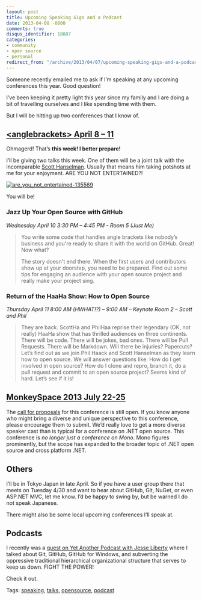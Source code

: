 ```yaml
---
layout: post
title: Upcoming Speaking Gigs and a Podcast
date: 2013-04-08 -0800
comments: true
disqus_identifier: 18887
categories:
- community
- open source
- personal
redirect_from: "/archive/2013/04/07/upcoming-speaking-gigs-and-a-podcast.aspx/"
---
```


Someone recently emailed me to ask if I’m speaking at any upcoming
conferences this year. Good question!

I’ve been keeping it pretty light this year since my family and I are
doing a bit of travelling ourselves and I like spending time with them.

But I will be hitting up two conferences that I know of.

[&lt;anglebrackets&gt; April 8 – 11](http://anglebrackets.org/)
------------------------------------------------------------

Ohmagerd! That’s **this week! I better prepare!**

I’ll be giving two talks this week. One of them will be a joint talk
with the incomparable [Scott Hanselman](http://hanselman.com/). Usually
that means him taking potshots at me for your enjoyment. ARE YOU NOT
ENTERTAINED?!

[![are\_you\_not\_entertained-135569](http://haacked.com/images/haacked_com/WindowsLiveWriter/UpcomingSpeakingGigs_899A/are_you_not_entertained-135569_thumb.jpg "are_you_not_entertained-135569")](http://haacked.com/images/haacked_com/WindowsLiveWriter/UpcomingSpeakingGigs_899A/are_you_not_entertained-135569_2.jpg)

You will be!

### Jazz Up Your Open Source with GitHub

*Wednesday April 10 3:30 PM – 4:45 PM - Room 5 (Just Me)*

> You write some code that handles angle brackets like nobody’s business
> and you're ready to share it with the world on GitHub. Great! Now
> what?
>
> The story doesn't end there. When the first users and contributors
> show up at your doorstep, you need to be prepared. Find out some tips
> for engaging an audience with your open source project and really make
> your project sing.

### Return of the HaaHa Show: How to Open Source

*Thursday April 11 8:00 AM (HWHAT!?) – 9:00 AM – Keynote Room 2 – Scott
and Phil*

> They are back. ScottHa and PhilHaa reprise their legendary (OK, not
> really) HaaHa show that has thrilled audiences on three continents.
> There will be code. There will be jokes, bad ones. There will be Pull
> Requests. There will be Markdown. Will there be injuries? Papercuts?
> Let’s find out as we join Phil Haack and Scott Hanselman as they learn
> how to open source. We will answer questions like: How do I get
> involved in open source? How do I clone and repro, branch it, do a
> pull request and commit to an open source project? Seems kind of hard.
> Let’s see if it is!

[MonkeySpace 2013 July 22-25](http://monkeyspace.org)
-----------------------------------------------------

The [call for proposals](http://monkeyspace.org/call/) for this
conference is still open. If you know anyone who might bring a diverse
and unique perspective to this conference, please encourage them to
submit. We’d really love to get a more diverse speaker cast than is
typical for a conference on .NET open source. This conference is *no
longer just a conference on Mono*. Mono figures prominently, but the
scope has expanded to the broader topic of .NET open source and cross
platform .NET.

Others
------

I’ll be in Tokyo Japan in late April. So if you have a user group there
that meets on Tuesday 4/30 and want to hear about GitHub, Git, NuGet, or
even ASP.NET MVC, let me know. I’d be happy to swing by, but be warned I
do not speak Japanese.

There might also be some local upcoming conferences I’ll speak at.

Podcasts
--------

I recently was a [guest on Yet Another Podcast with Jesse
Liberty](http://jesseliberty.com/2013/04/02/yet-another-podcast-94phil-haack-git/)
where I talked about Git, GitHub, GitHub for Windows, and subverting the
oppressive traditional hierarchical organizational structure that serves
to keep us down. FIGHT THE POWER!

Check it out.

Tags: [speaking](http://haacked/tags/speaking/default.aspx),
[talks](http://haacked/tags/talks/default.aspx),
[opensource](http://haacked/tags/opensource/default.aspx),
[podcast](http://haacked/tags/podcast/default.aspx)

